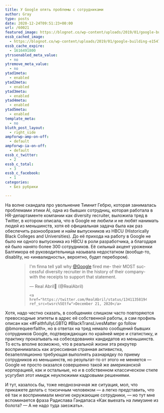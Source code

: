 ```yaml
---
title: У Google опять проблемы с сотрудниками
author: Gray
type: posts
date: 2020-12-24T09:51:23+00:00
url: /60021
featured_image: https://blognot.co/wp-content/uploads/2019/01/google-building-e1547686917833.jpg
essb_cached_image:
  - https://blognot.co/wp-content/uploads/2019/01/google-building-e1547686917833.jpg
essb_cache_expire:
  - 1616491800
ytrssenabled_meta_value:
  - no
ytremove_meta_value:
  - no
ytad1meta:
  - enabled
ytad2meta:
  - enabled
ytad3meta:
  - enabled
ytad4meta:
  - enabled
ytad5meta:
  - enabled
template_meta:
  - no
bluth_post_layout:
  - right_side
ampforwp-amp-on-off:
  - default
ampforwp-ia-on-off:
  - default
essb_c_twitter:
  - 2
essb_c_total:
  - 3
essb_c_facebook:
  - 1
categories:
  - Без рубрики

---
```








На волне скандала про увольнение Тимнит Гебрю, которая занималась проблемами этики AI, одна из бывших сотрудниц, которая работала в HR-департаменте компании как diversity recruiter, выложила тред в Twitter, в котором описала, что в Google не любили и не любят нанимать людей из меньшинств, хотя её официальная задача была как раз обеспечить разнообразие и найм выпускников из HBCU (Historically Black Colleges and Universities). До её прихода на работу в Google не было ни одного выпускника из HBCU в роли разработчика, а благодаря ей было нанято более 300 сотрудников. Её сильный акцент уроженки Балтимора её руководительница называла недостатком (вообще-то, disablity, но «инвалидность», вероятно, будет перебором). <figure class="wp-block-embed is-type-rich is-provider-twitter wp-block-embed-twitter">

<div class="wp-block-embed__wrapper">
  <blockquote class="twitter-tweet" data-width="550" data-dnt="true">
    <p lang="en" dir="ltr">
      I'm finna tell yall why <a href="https://twitter.com/Google?ref_src=twsrc%5Etfw">@Google</a> fired me- their MOST successful diversity recruiter in the history of their company- with the receipts to support that statement.
    </p>&mdash; Real Abril🌈 (@RealAbril) 
    
    <a href="https://twitter.com/RealAbril/status/1341135819487100928?ref_src=twsrc%5Etfw">December 21, 2020</a>
  </blockquote>
</figure> 

Хотя, надо честно сказать, в сообщениях слишком часто повторяются превосходные эпитеты в адрес её собственной работы, а сам профиль описан как «#FaithfullyLGBTQ #BlackTransLivesMatter go follow @bmorequeerfaith», но в ответах на тред немало сообщений бывших сотрудников Google, подтверждающих по крайней мере и статистику, и практику прокатывать на собеседованиях кандидатов из меньшинств. То есть вполне возможно, что в реальной жизни эта рекрутер воспринималась как агрессивная странная активистка, безапелляционно требующая выполнять разнарядку по приему сотрудников из меньшинств, но результат-то от этого не меняется — Google не просто оказался совершенно такой же американской корпорацией, как и остальные, но и в собственном классическом стиле усугубил этот имидж неуклюжими кадровыми решениями.&nbsp;

И тут, казалось бы, тоже неоднозначная же ситуация, мол, что прикажете делать с токсичным человеком — а легко представить, что её так и воспринимали многие окружающие сотрудники, — но тут мне вспоминается фраза Радислава Гандапаса «Как выехать на лимузине из болота? — А не надо туда заезжать».&nbsp;